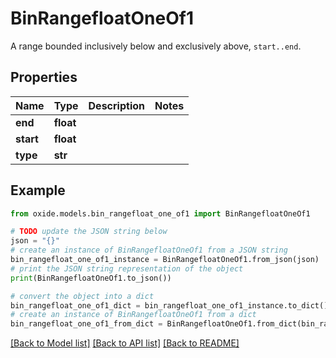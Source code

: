 # BinRangefloatOneOf1

A range bounded inclusively below and exclusively above, `start..end`.

## Properties

Name | Type | Description | Notes
------------ | ------------- | ------------- | -------------
**end** | **float** |  | 
**start** | **float** |  | 
**type** | **str** |  | 

## Example

```python
from oxide.models.bin_rangefloat_one_of1 import BinRangefloatOneOf1

# TODO update the JSON string below
json = "{}"
# create an instance of BinRangefloatOneOf1 from a JSON string
bin_rangefloat_one_of1_instance = BinRangefloatOneOf1.from_json(json)
# print the JSON string representation of the object
print(BinRangefloatOneOf1.to_json())

# convert the object into a dict
bin_rangefloat_one_of1_dict = bin_rangefloat_one_of1_instance.to_dict()
# create an instance of BinRangefloatOneOf1 from a dict
bin_rangefloat_one_of1_from_dict = BinRangefloatOneOf1.from_dict(bin_rangefloat_one_of1_dict)
```
[[Back to Model list]](../README.md#documentation-for-models) [[Back to API list]](../README.md#documentation-for-api-endpoints) [[Back to README]](../README.md)



